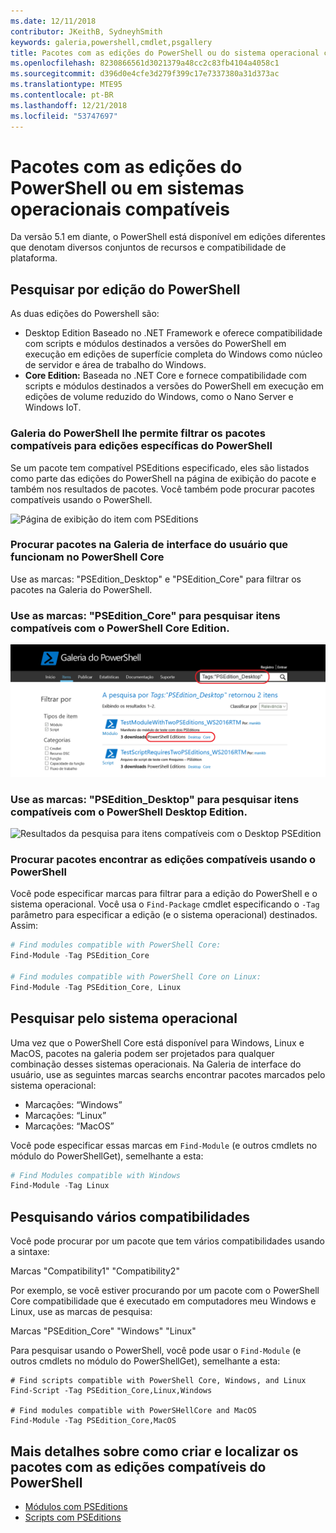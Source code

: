```yaml
---
ms.date: 12/11/2018
contributor: JKeithB, SydneyhSmith
keywords: galeria,powershell,cmdlet,psgallery
title: Pacotes com as edições do PowerShell ou do sistema operacional compatível
ms.openlocfilehash: 8230866561d3021379a48cc2c83fb4104a4058c1
ms.sourcegitcommit: d396d0e4cfe3d279f399c17e7337380a31d373ac
ms.translationtype: MTE95
ms.contentlocale: pt-BR
ms.lasthandoff: 12/21/2018
ms.locfileid: "53747697"
---
```

# <a name="packages-with-compatible-powershell-editions-or-operating-systems"></a>Pacotes com as edições do PowerShell ou em sistemas operacionais compatíveis

Da versão 5.1 em diante, o PowerShell está disponível em edições diferentes que denotam diversos conjuntos de recursos e compatibilidade de plataforma.

## <a name="searching-by-powershell-edition"></a>Pesquisar por edição do PowerShell 
As duas edições do Powershell são:
- Desktop Edition Baseado no .NET Framework e oferece compatibilidade com scripts e módulos destinados a versões do PowerShell em execução em edições de superfície completa do Windows como núcleo de servidor e área de trabalho do Windows.
- **Core Edition:** Baseada no .NET Core e fornece compatibilidade com scripts e módulos destinados a versões do PowerShell em execução em edições de volume reduzido do Windows, como o Nano Server e Windows IoT.

### <a name="powershell-gallery-allows-you-to-filter-packages-compatible-for-specific-powershell-editions"></a>Galeria do PowerShell lhe permite filtrar os pacotes compatíveis para edições específicas do PowerShell

Se um pacote tem compatível PSEditions especificado, eles são listados como parte das edições do PowerShell na página de exibição do pacote e também nos resultados de pacotes.
Você também pode procurar pacotes compatíveis usando o PowerShell.

![Página de exibição do item com PSEditions](../../Images/packagedisplaypagewithpseditions.PNG)

### <a name="search-for-packages-in-the-gallery-ui-that-work-on-powershell-core"></a>Procurar pacotes na Galeria de interface do usuário que funcionam no PowerShell Core

Use as marcas: "PSEdition_Desktop" e "PSEdition_Core" para filtrar os pacotes na Galeria do PowerShell.

### <a name="use-tagspseditioncore-to-search-items-compatible-with-powershell-core-edition"></a>Use as marcas: "PSEdition_Core" para pesquisar itens compatíveis com o PowerShell Core Edition.

![Resultados da pesquisa para itens compatíveis com o Core PSEdition](../../Images/searchresultswithpseditions.PNG)

### <a name="use-tagspseditiondesktop-to-search-items-compatible-with-powershell-desktop-edition"></a>Use as marcas: "PSEdition_Desktop" para pesquisar itens compatíveis com o PowerShell Desktop Edition.

![Resultados da pesquisa para itens compatíveis com o Desktop PSEdition](../../Images/searchresultswithpseditionsdesktop.PNG)

### <a name="search-for-packages-to-find-compatible-editions-using-powershell"></a>Procurar pacotes encontrar as edições compatíveis usando o PowerShell
Você pode especificar marcas para filtrar para a edição do PowerShell e o sistema operacional. Você usa o `Find-Package` cmdlet especificando o `-Tag` parâmetro para especificar a edição (e o sistema operacional) destinados.
Assim:

```powershell
# Find modules compatible with PowerShell Core:
Find-Module -Tag PSEdition_Core

# Find modules compatible with PowerShell Core on Linux:
Find-Module -Tag PSEdition_Core, Linux
```

## <a name="searching-by-operating-system"></a>Pesquisar pelo sistema operacional 

Uma vez que o PowerShell Core está disponível para Windows, Linux e MacOS, pacotes na galeria podem ser projetados para qualquer combinação desses sistemas operacionais. Na Galeria de interface do usuário, use as seguintes marcas searchs encontrar pacotes marcados pelo sistema operacional:

- Marcações: “Windows”
- Marcações: “Linux”
- Marcações: “MacOS” 

Você pode especificar essas marcas em `Find-Module` (e outros cmdlets no módulo do PowerShellGet), semelhante a esta:

```powershell
# Find Modules compatible with Windows
Find-Module -Tag Linux
```

## <a name="searching-for-multiple-compatibilities"></a>Pesquisando vários compatibilidades

Você pode procurar por um pacote que tem vários compatibilidades usando a sintaxe: 

Marcas "Compatibility1" "Compatibility2" 

Por exemplo, se você estiver procurando por um pacote com o PowerShell Core compatibilidade que é executado em computadores meu Windows e Linux, use as marcas de pesquisa:

Marcas "PSEdition_Core" "Windows" "Linux" 

Para pesquisar usando o PowerShell, você pode usar o `Find-Module` (e outros cmdlets no módulo do PowerShellGet), semelhante a esta:

```powewrshell
# Find scripts compatible with PowerShell Core, Windows, and Linux
Find-Script -Tag PSEdition_Core,Linux,Windows

# Find modules compatible with PowerSHellCore and MacOS
Find-Module -Tag PSEdition_Core,MacOS
```

## <a name="more-details-on-authoring-and-finding-the-packages-with-compatible-powershell-editions"></a>Mais detalhes sobre como criar e localizar os pacotes com as edições compatíveis do PowerShell

- [Módulos com PSEditions](../../concepts/module-psedition-support.md)
- [Scripts com PSEditions](../../concepts/script-psedition-support.md)
